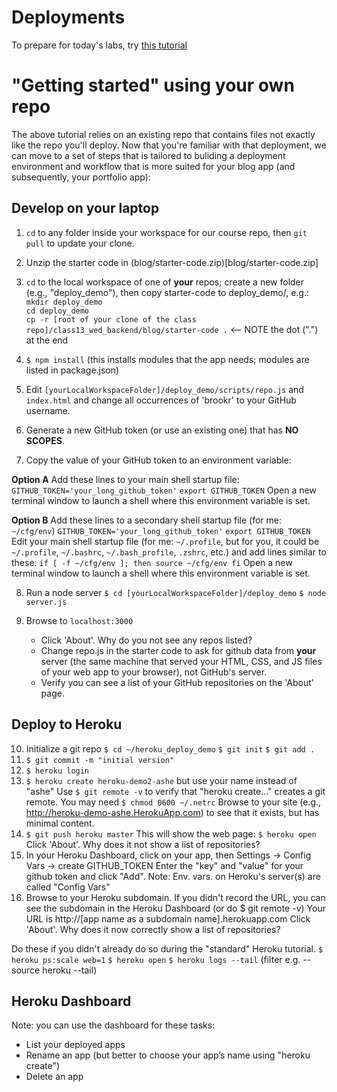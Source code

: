# Deployments
To prepare for today's labs, try [this tutorial](https://devcenter.heroku.com/articles/getting-started-with-nodejs#deploy-the-app)

# "Getting started" using your own repo

The above tutorial relies on an existing repo that contains files not exactly like the repo you'll deploy. Now that you're familiar with that deployment, we can move to a set of steps that is tailored to buliding a deployment environment and workflow that is more suited for your blog app (and subsequently, your portfolio app):

## Develop on your laptop
1. `cd` to any folder inside your workspace for our course repo, then `git pull` to update your clone.
2. Unzip the starter code in (blog/starter-code.zip)[blog/starter-code.zip]
3. `cd` to the local workspace of one of **your** repos; create a new folder (e.g., "deploy_demo"), then copy starter-code to deploy_demo/, e.g.:<br>
   `mkdir deploy_demo`<br>
   `cd deploy_demo`<br>
   `cp -r [root of your clone of the class repo]/class13_wed_backend/blog/starter-code .` <-- NOTE the dot (".") at the end
4. `$ npm install` (this installs modules that the app needs; modules are listed in package.json)
5. Edit `[yourLocalWorkspaceFolder]/deploy_demo/scripts/repo.js` and `index.html` and change all occurrences of 'brookr' to your GitHub username.

6. Generate a new GitHub token (or use an existing one) that has **NO SCOPES**.

7. Copy the value of your GitHub token to an environment variable:

  **Option A**
  Add these lines to your main shell startup file:
    `GITHUB_TOKEN='your_long_github_token'`
    `export GITHUB_TOKEN`
  Open a new terminal window to launch a shell where this environment variable is set.

  **Option B**
  Add these lines to a secondary shell startup file (for me: `~/cfg/env`)
    `GITHUB_TOKEN='your_long_github_token'`
    `export GITHUB_TOKEN`
  Edit your main shell startup file (for me: `~/.profile`, but for you, it could be `~/.profile`, `~/.bashrc`, `~/.bash_profile`, `.zshrc`, etc.)
  and add lines similar to these:
    `if [ -f ~/cfg/env ]; then
      source ~/cfg/env
    fi`
  Open a new terminal window to launch a shell where this environment variable is set.

8. Run a node server
   `$ cd [yourLocalWorkspaceFolder]/deploy_demo`
   `$ node server.js`

9. Browse to `localhost:3000`
   - Click 'About'. Why do you not see any repos listed?
   - Change repo.js in the starter code to ask for github data from **your** server (the same machine that served your HTML, CSS, and JS files of your web app to your browser), not GitHub's server.
   - Verify you can see a list of your GitHub repositories on the 'About' page.

## Deploy to Heroku

10. Initialize a git repo
   `$ cd ~/heroku_deploy_demo`
   `$ git init`
   `$ git add .`
11. `$ git commit -m "initial version"`
12. `$ heroku login`
13. `$ heroku create heroku-demo2-ashe` but use your name instead of "ashe"
    Use `$ git remote -v` to verify that "heroku create..." creates a git remote.
    You may need `$ chmod 0600 ~/.netrc`
    Browse to your site (e.g., http://heroku-demo-ashe.HerokuApp.com) to see that it exists, but has minimal content.
14. `$ git push heroku master`
    This will show the web page: `$ heroku open`
    Click 'About'. Why does it not show a list of repositories?
15. In your Heroku Dashboard, click on your app, then
      Settings -> Config Vars -> create GITHUB_TOKEN
    Enter the "key" and "value" for your github token and click "Add".
    Note: Env. vars. on Heroku's server(s) are called "Config Vars"
16. Browse to your Heroku subdomain. If you didn't record the URL, you can see the subdomain in the Heroku Dashboard (or do $ git remote -v)
    Your URL is http://[app name as a subdomain name].herokuapp.com
    Click 'About'. Why does it now correctly show a list of repositories?

Do these if you didn't already do so during the "standard" Heroku tutorial.
  `$ heroku ps:scale web=1`
  `$ heroku open`
  `$ heroku logs --tail`  (filter e.g. --source heroku --tail)

## Heroku Dashboard
Note: you can use the dashboard for these tasks:
- List your deployed apps
- Rename an app (but better to choose your app’s name using "heroku create")
- Delete an app
